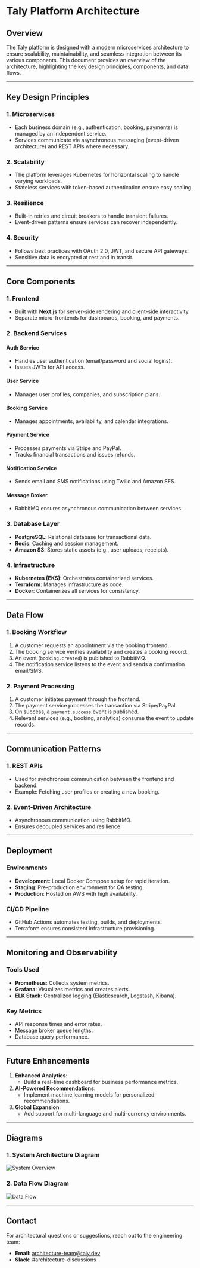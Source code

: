 # Taly Platform Architecture

## Overview

The Taly platform is designed with a modern microservices architecture to ensure scalability, maintainability, and seamless integration between its various components. This document provides an overview of the architecture, highlighting the key design principles, components, and data flows.

---

## Key Design Principles

### **1. Microservices**

- Each business domain (e.g., authentication, booking, payments) is managed by an independent service.
- Services communicate via asynchronous messaging (event-driven architecture) and REST APIs where necessary.

### **2. Scalability**

- The platform leverages Kubernetes for horizontal scaling to handle varying workloads.
- Stateless services with token-based authentication ensure easy scaling.

### **3. Resilience**

- Built-in retries and circuit breakers to handle transient failures.
- Event-driven patterns ensure services can recover independently.

### **4. Security**

- Follows best practices with OAuth 2.0, JWT, and secure API gateways.
- Sensitive data is encrypted at rest and in transit.

---

## Core Components

### **1. Frontend**

- Built with **Next.js** for server-side rendering and client-side interactivity.
- Separate micro-frontends for dashboards, booking, and payments.

### **2. Backend Services**

#### **Auth Service**

- Handles user authentication (email/password and social logins).
- Issues JWTs for API access.

#### **User Service**

- Manages user profiles, companies, and subscription plans.

#### **Booking Service**

- Manages appointments, availability, and calendar integrations.

#### **Payment Service**

- Processes payments via Stripe and PayPal.
- Tracks financial transactions and issues refunds.

#### **Notification Service**

- Sends email and SMS notifications using Twilio and Amazon SES.

#### **Message Broker**

- RabbitMQ ensures asynchronous communication between services.

### **3. Database Layer**

- **PostgreSQL**: Relational database for transactional data.
- **Redis**: Caching and session management.
- **Amazon S3**: Stores static assets (e.g., user uploads, receipts).

### **4. Infrastructure**

- **Kubernetes (EKS)**: Orchestrates containerized services.
- **Terraform**: Manages infrastructure as code.
- **Docker**: Containerizes all services for consistency.

---

## Data Flow

### **1. Booking Workflow**

1. A customer requests an appointment via the booking frontend.
2. The booking service verifies availability and creates a booking record.
3. An event (`booking.created`) is published to RabbitMQ.
4. The notification service listens to the event and sends a confirmation email/SMS.

### **2. Payment Processing**

1. A customer initiates payment through the frontend.
2. The payment service processes the transaction via Stripe/PayPal.
3. On success, a `payment.success` event is published.
4. Relevant services (e.g., booking, analytics) consume the event to update records.

---

## Communication Patterns

### **1. REST APIs**

- Used for synchronous communication between the frontend and backend.
- Example: Fetching user profiles or creating a new booking.

### **2. Event-Driven Architecture**

- Asynchronous communication using RabbitMQ.
- Ensures decoupled services and resilience.

---

## Deployment

### **Environments**

- **Development**: Local Docker Compose setup for rapid iteration.
- **Staging**: Pre-production environment for QA testing.
- **Production**: Hosted on AWS with high availability.

### **CI/CD Pipeline**

- GitHub Actions automates testing, builds, and deployments.
- Terraform ensures consistent infrastructure provisioning.

---

## Monitoring and Observability

### **Tools Used**

- **Prometheus**: Collects system metrics.
- **Grafana**: Visualizes metrics and creates alerts.
- **ELK Stack**: Centralized logging (Elasticsearch, Logstash, Kibana).

### **Key Metrics**

- API response times and error rates.
- Message broker queue lengths.
- Database query performance.

---

## Future Enhancements

1. **Enhanced Analytics**:
   - Build a real-time dashboard for business performance metrics.
2. **AI-Powered Recommendations**:
   - Implement machine learning models for personalized recommendations.
3. **Global Expansion**:
   - Add support for multi-language and multi-currency environments.

---

## Diagrams

### **1. System Architecture Diagram**

![System Overview](diagrams/system-overview.png)

### **2. Data Flow Diagram**

![Data Flow](diagrams/data-flow.png)

---

## Contact

For architectural questions or suggestions, reach out to the engineering team:

- **Email**: architecture-team@taly.dev
- **Slack**: #architecture-discussions
